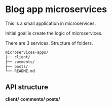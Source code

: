 # Blog app microservices 

This is a small application in microservices.

Initial goal is create the logic of microservices.

There are 3 services. Structure of folders.

```bash
microservices-apps/
├── client/
├── comments/
├── posts/
└── README.md
```
## API structure

**client/**
**comments/**
**posts/**

